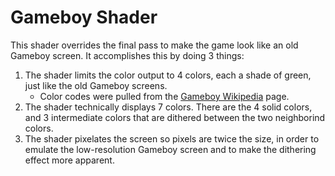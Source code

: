 # Gameboy Shader

This shader overrides the final pass to make the game look like an old Gameboy screen. It accomplishes this by doing 3 things:

1. The shader limits the color output to 4 colors, each a shade of green, just like the old Gameboy screens.
	* Color codes were pulled from the [Gameboy Wikipedia](https://en.wikipedia.org/wiki/Game_Boy) page.
2. The shader technically displays 7 colors. There are the 4 solid colors, and 3 intermediate colors that are dithered between the two neighborind colors.
3. The shader pixelates the screen so pixels are twice the size, in order to emulate the low-resolution Gameboy screen and to make the dithering effect more apparent.
